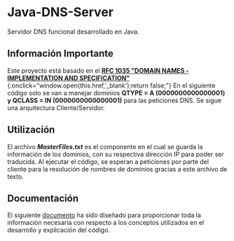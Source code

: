 # Java-DNS-Server
Servidor DNS funcional desarrollado en Java.

## Información Importante
Este proyecto está basado en el [**RFC 1035 "DOMAIN NAMES - IMPLEMENTATION AND SPECIFICATION"**](https://www.ietf.org/rfc/rfc1035.txt){:onclick="window.open(this.href,'_blank');return false;"}
En el siguiente código solo se van a manejar dominios **QTYPE = A (0000000000000001) y QCLASS = IN (0000000000000001)** para las peticiones DNS.
Se sigue una arquitectura Cliente/Servidor.

## Utilización
El archivo ***MasterFiles.txt*** es el componente en el cual se guarda la información de los dominios, con su respectiva dirección IP para poder ser traducida. Al ejecutar el código, se esperan a peticiones por parte del cliente para la resolución de nombres de dominios gracias a este archivo de texto.

##  Documentación
El siguiente [documento](https://github.com/Rinconjr/Java-DNS-Server/blob/main/Documentacion%20Servidor%20DNS%20-%20Grupo%202.pdf) ha sido diseñado para proporcionar toda la información necesaria con respecto a los conceptos utilizados en el desarrollo y explicación del código.

